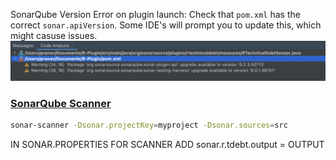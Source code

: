 
SonarQube Version Error on plugin launch: Check that `pom.xml` has the correct `sonar.apiVersion`. Some IDE's will prompt you to update this, which might casuse issues.
![image info](Resources/Images/NewSonarAPI.png)


### [SonarQube Scanner](https://docs.sonarqube.org/latest/analysis/scan/sonarscanner/)

```bash
sonar-scanner -Dsonar.projectKey=myproject -Dsonar.sources=src
```

IN SONAR.PROPERTIES FOR SCANNER ADD sonar.r.tdebt.output = OUTPUT